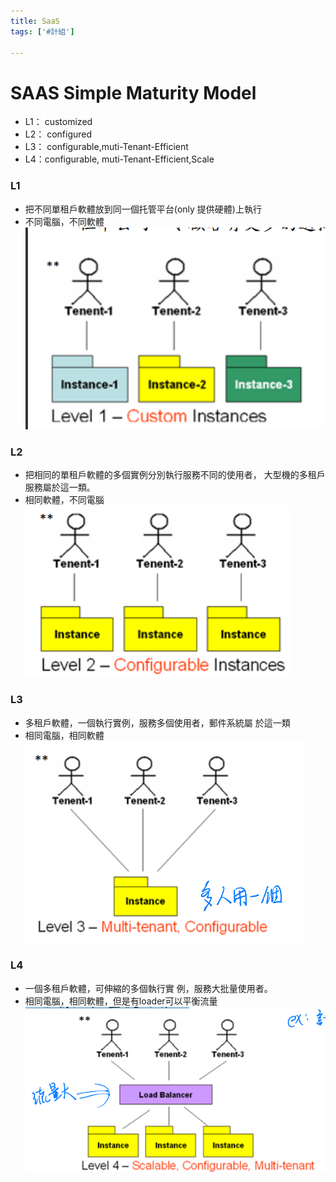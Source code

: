 ```yaml
---
title: SaaS
tags: ['#計組']

---
```



# SAAS Simple Maturity Model
- L1： customized 
- L2： configured
- L3： configurable,muti-Tenant-Efficient
- L4：configurable, muti-Tenant-Efficient,Scale

### L1
- 把不同單租戶軟體放到同一個托管平台(only 提供硬體)上執行
- 不同電腦，不同軟體\
![](image/B1nT5GpWp.png)


### L2
- 把相同的單租戶軟體的多個實例分別執行服務不同的使用者， 大型機的多租戶服務屬於這一類。
- 相同軟體，不同電腦\
 ![](image/ByqAqfa-6.png)

 ### L3 
- 多租戶軟體，一個執行實例，服務多個使用者，郵件系統屬 於這一類
- 相同電腦，相同軟體\
![](image/SkmkoMaZa.png)

### L4
- 一個多租戶軟體，可伸縮的多個執行實 例，服務大批量使用者。
- 相同電腦，相同軟體，但是有loader可以平衡流量
 ![](image/H1lljMTZ6.png)

 